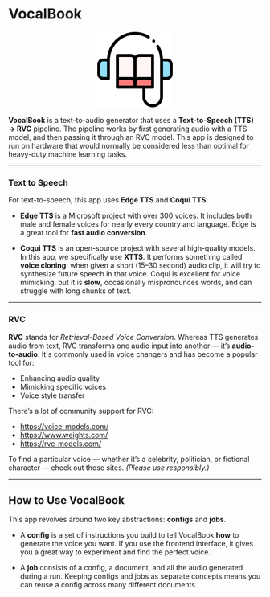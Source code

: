 # VocalBook

<p align="center">
  <img src="images/icon.png" alt=" " width="150">
</p>

**VocalBook** is a text-to-audio generator that uses a **Text-to-Speech (TTS) → RVC** pipeline. The pipeline works by first generating audio with a TTS model, and then passing it through an RVC model. This app is designed to run on hardware that would normally be considered less than optimal for heavy-duty machine learning tasks.

---

### Text to Speech

For text-to-speech, this app uses **Edge TTS** and **Coqui TTS**:

- **Edge TTS** is a Microsoft project with over 300 voices. It includes both male and female voices for nearly every country and language. Edge is a great tool for **fast audio conversion**.

- **Coqui TTS** is an open-source project with several high-quality models. In this app, we specifically use **XTTS**. It performs something called **voice cloning**: when given a short (15–30 second) audio clip, it will try to synthesize future speech in that voice. Coqui is excellent for voice mimicking, but it is **slow**, occasionally mispronounces words, and can struggle with long chunks of text.

---

### RVC

**RVC** stands for _Retrieval-Based Voice Conversion_. Whereas TTS generates audio from text, RVC transforms one audio input into another — it’s **audio-to-audio**. It's commonly used in voice changers and has become a popular tool for:

- Enhancing audio quality
- Mimicking specific voices
- Voice style transfer

There’s a lot of community support for RVC:

- https://voice-models.com/
- https://www.weights.com/
- https://rvc-models.com/

To find a particular voice — whether it’s a celebrity, politician, or fictional character — check out those sites. _(Please use responsibly.)_

---

## How to Use VocalBook

This app revolves around two key abstractions: **configs** and **jobs**.

- A **config** is a set of instructions you build to tell VocalBook **how** to generate the voice you want. If you use the frontend interface, it gives you a great way to experiment and find the perfect voice.

- A **job** consists of a config, a document, and all the audio generated during a run. Keeping configs and jobs as separate concepts means you can reuse a config across many different documents.
